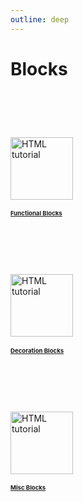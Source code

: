 ```yaml
---
outline: deep
---
```


# Blocks

# ⠀
<Badge type="info">
<a href="/Vanilla-Upgrade-Wiki/blocks/functional.html"><img src="/ass-sets/advanced_hopper.png" alt="HTML tutorial" style="height:100px;"></a>
<a href="/Vanilla-Upgrade-Wiki/blocks/functional.html"><img src="/ass-sets/advanced_hopper.png" alt="HTML tutorial" style="width:200px;height:0px;"></a>
<a href="/Vanilla-Upgrade-Wiki/blocks/functional.html"><h1 style="font-size:1vw"><b>Functional Blocks</b></h1></a>
</Badge>

# ⠀
<Badge type="warning">
<a href="/Vanilla-Upgrade-Wiki/blocks/deco.html"><img src="/ass-sets/carvedbricks.png" alt="HTML tutorial" style="height:100px;"></a>
<a href="/Vanilla-Upgrade-Wiki/blocks/functional.html"><img src="/ass-sets/advanced_hopper.png" alt="HTML tutorial" style="width:200px;height:0px;"></a>
<a href="/Vanilla-Upgrade-Wiki/blocks/deco.html"><h1 style="font-size:1vw"><b>Decoration Blocks</b></h1></a>
</Badge>

# ⠀
<Badge type="danger">
<a href="/Vanilla-Upgrade-Wiki/blocks/misc.html"><img src="/ass-sets/pineapple.png" alt="HTML tutorial" style="height:100px;"></a>
<a href="/Vanilla-Upgrade-Wiki/blocks/functional.html"><img src="/ass-sets/advanced_hopper.png" alt="HTML tutorial" style="width:200px;height:0px;"></a>
<a href="/Vanilla-Upgrade-Wiki/blocks/misc.html"><h1 style="font-size:1vw"><b>Misc Blocks</b></h1></a>
</Badge>

